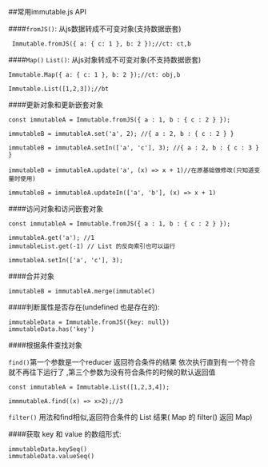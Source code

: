 ##常用immutable.js API

####`fromJS()`: 从js数据转成不可变对象(支持数据嵌套)
	
	 Immutable.fromJS({ a: { c: 1 }, b: 2 });//ct: ct,b

####`Map()` `List()`: 从js对象转成不可变对象(不支持数据嵌套)

	Immutable.Map({ a: { c: 1 }, b: 2 });//ct: obj,b
	
	Immutable.List([1,2,3]);//bt
	
####更新对象和更新嵌套对象

	const immutableA = Immutable.fromJS({ a : 1, b : { c : 2 } });
	
	immutableB = immutableA.set('a', 2); //{ a : 2, b : { c : 2 } }
	
	immutableB = immutableA.setIn(['a', 'c'], 3); //{ a : 2, b : { c : 3 } }
	
	immutableB = immutableA.update('a', (x) => x + 1)//在原基础做修改(只知道变量时使用)
	
	immutableB = immutableA.updateIn(['a', 'b'], (x) => x + 1)

	
	
####访问对象和访问嵌套对象

	const immutableA = Immutable.fromJS({ a : 1, b : { c : 2 } });
	
	immutableA.get('a'); //1
	immutableList.get(-1) // List 的反向索引也可以运行

	immutableA.setIn(['a', 'c'], 3);
	
####合并对象

	immutableB = immutableA.merge(immutableC)
	
####判断属性是否存在(undefined 也是存在的):

	immutableData = Immutable.fromJS({key: null})
	immutableData.has('key')
	
####根据条件查找对象

`find()`第一个参数是一个reducer 返回符合条件的结果 依次执行直到有一个符合就不再往下运行了 ,第三个参数为没有符合条件的时候的默认返回值
	
	const immutableA = Immutable.List([1,2,3,4]);

	immmutableA.find((x) => x>2);//3 


`filter()` 用法和find相似,返回符合条件的 List 结果( Map 的 filter() 返回 Map)

####获取 key 和 value 的数组形式:

	immutableData.keySeq()
	immutableData.valueSeq()
